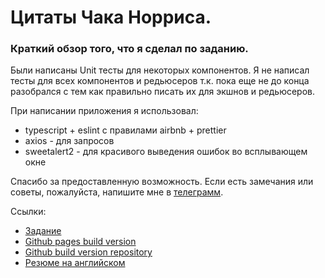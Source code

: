 # Цитаты Чака Норриса.

### Краткий обзор того, что я сделал по заданию.

Были написаны Unit тесты для некоторых компонентов. Я не написал тесты для всех компонентов и редьюсеров т.к. пока еще не до конца разобрался с тем как правильно писать их для экшнов и редьюсеров.

При написании приложения я использовал:
* typescript + eslint с правилами airbnb + prettier
* axios - для запросов
* sweetalert2 - для красивого выведения ошибок во всплывающем окне

Спасибо за предоставленную возможность. 
Если есть замечания или советы, пожалуйста, напишите мне в [телеграмм](https://telegram.me/ChupakabraBoy).

Ссылки:
* [Задание](https://codempire-my.sharepoint.com/:w:/g/personal/dima_codempire_team/EWDB3HHzKqhHhE5PxX9iBUsBxHUe6SNd7OJU4EXmcf5GFQ?rtime=MF42e9SI2Ug)
* [Github pages build version](https://zlyuka14.github.io/chuck/)
* [Github build version repository](https://github.com/ZLyuka14/chuck)
* [Резюме на английском](https://zlyuka14.github.io/)

